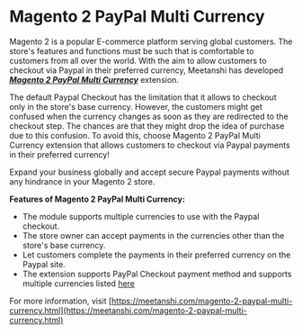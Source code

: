 # Magento 2 PayPal Multi Currency

Magento 2 is a popular E-commerce platform serving global customers. The store's features and functions must be such that is comfortable to customers from all over the world. With the aim to allow customers to checkout via Paypal in their preferred currency, Meetanshi has developed [***Magento 2 PayPal Multi Currency***](https://meetanshi.com/magento-2-paypal-multi-currency.html) extension.

The default Paypal Checkout has the limitation that it allows to checkout only in the store's base currency. However, the customers might get confused when the currency changes as soon as they are redirected to the checkout step. The chances are that they might drop the idea of purchase due to this confusion. To avoid this, choose Magento 2 PayPal Multi Currency extension that allows customers to checkout via Paypal payments in their preferred currency!

Expand your business globally and accept secure Paypal payments without any hindrance in your Magento 2 store.


**Features of Magento 2 PayPal Multi Currency:**

* The module supports multiple currencies to use with the Paypal checkout.
* The store owner can accept payments in the currencies other than the store's base currency.
* Let customers complete the payments in their preferred currency on the Paypal site.
* The extension supports PayPal Checkout payment method and supports multiple currencies listed [here](https://developer.paypal.com/api/rest/reference/currency-codes/)

For more information, visit [https://meetanshi.com/magento-2-paypal-multi-currency.html](https://meetanshi.com/magento-2-paypal-multi-currency.html)
